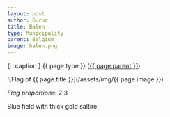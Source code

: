 ```yaml
---
layout: post
author: Gurur
title: Balen
type: Municipality
parent: Belgium
image: balen.png
---
```

{: .caption }
{{ page.type }} ([{{ page.parent }}](/2019/03/14/belgium.html))

![Flag of {{ page.title }}](/assets/img/{{ page.image }})

*Flag proportions*: 2:3

Blue field with thick gold saltire.
